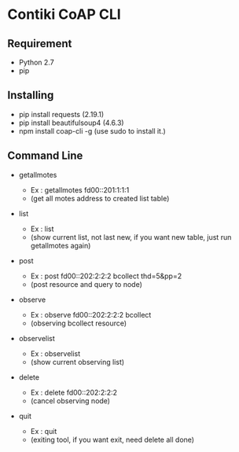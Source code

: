 # Contiki CoAP CLI

## Requirement
* Python 2.7
* pip

## Installing
* pip install requests (2.19.1)
* pip install beautifulsoup4 (4.6.3)
* npm install coap-cli -g (use sudo to install it.)

## Command Line
* getallmotes
    * Ex : getallmotes fd00::201:1:1:1
    * (get all motes address to created list table)

* list
    * Ex : list
    * (show current list, not last new, if you want new table, just run getallmotes again)

* post
    * Ex : post fd00::202:2:2:2 bcollect thd=5&pp=2
    * (post resource and query to node)

* observe
    * Ex : observe fd00::202:2:2:2 bcollect
    * (observing bcollect resource)

* observelist
    * Ex : observelist
    * (show current observing list)

* delete
    * Ex : delete fd00::202:2:2:2
    * (cancel observing node)

* quit
    * Ex : quit
    * (exiting tool, if you want exit, need delete all done)
